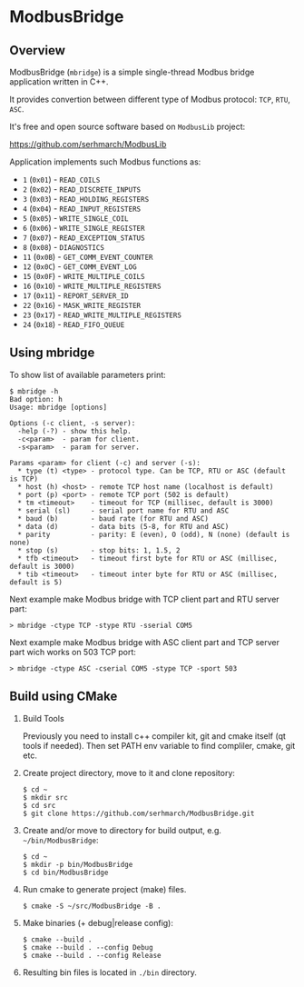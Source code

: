 # ModbusBridge

## Overview

ModbusBridge (`mbridge`) is a simple single-thread Modbus bridge application written in C++.

It provides convertion between different type of Modbus protocol: `TCP`, `RTU`, `ASC`.

It's free and open source software based on `ModbusLib` project:

https://github.com/serhmarch/ModbusLib

Application implements such Modbus functions as:
* `1`  (`0x01`) - `READ_COILS`
* `2`  (`0x02`) - `READ_DISCRETE_INPUTS`
* `3`  (`0x03`) - `READ_HOLDING_REGISTERS`
* `4`  (`0x04`) - `READ_INPUT_REGISTERS`
* `5`  (`0x05`) - `WRITE_SINGLE_COIL`
* `6`  (`0x06`) - `WRITE_SINGLE_REGISTER`
* `7`  (`0x07`) - `READ_EXCEPTION_STATUS`
* `8`  (`0x08`) - `DIAGNOSTICS`
* `11` (`0x0B`) - `GET_COMM_EVENT_COUNTER`
* `12` (`0x0C`) - `GET_COMM_EVENT_LOG`
* `15` (`0x0F`) - `WRITE_MULTIPLE_COILS`
* `16` (`0x10`) - `WRITE_MULTIPLE_REGISTERS`
* `17` (`0x11`) - `REPORT_SERVER_ID`
* `22` (`0x16`) - `MASK_WRITE_REGISTER`
* `23` (`0x17`) - `READ_WRITE_MULTIPLE_REGISTERS`
* `24` (`0x18`) - `READ_FIFO_QUEUE`

## Using mbridge

To show list of available parameters print:
```console
$ mbridge -h
Bad option: h
Usage: mbridge [options]

Options (-c client, -s server):
  -help (-?) - show this help.
  -c<param>  - param for client.
  -s<param>  - param for server.

Params <param> for client (-c) and server (-s):
  * type (t) <type> - protocol type. Can be TCP, RTU or ASC (default is TCP)
  * host (h) <host> - remote TCP host name (localhost is default)
  * port (p) <port> - remote TCP port (502 is default)
  * tm <timeout>    - timeout for TCP (millisec, default is 3000)
  * serial (sl)     - serial port name for RTU and ASC
  * baud (b)        - baud rate (for RTU and ASC)
  * data (d)        - data bits (5-8, for RTU and ASC)
  * parity          - parity: E (even), O (odd), N (none) (default is none)
  * stop (s)        - stop bits: 1, 1.5, 2
  * tfb <timeout>   - timeout first byte for RTU or ASC (millisec, default is 3000)
  * tib <timeout>   - timeout inter byte for RTU or ASC (millisec, default is 5)
```

Next example make Modbus bridge with TCP client part and RTU server part:
```console
> mbridge -ctype TCP -stype RTU -sserial COM5
```

Next example make Modbus bridge with ASC client part and TCP server part wich works on 503 TCP port:
```console
> mbridge -ctype ASC -cserial COM5 -stype TCP -sport 503
```

## Build using CMake

1.  Build Tools

    Previously you need to install c++ compiler kit, git and cmake itself (qt tools if needed).
    Then set PATH env variable to find compliler, cmake, git etc.

2.  Create project directory, move to it and clone repository:
    ```console
    $ cd ~
    $ mkdir src
    $ cd src
    $ git clone https://github.com/serhmarch/ModbusBridge.git
    ```

3.  Create and/or move to directory for build output, e.g. `~/bin/ModbusBridge`:
    ```console
    $ cd ~
    $ mkdir -p bin/ModbusBridge
    $ cd bin/ModbusBridge
    ```

4.  Run cmake to generate project (make) files.
    ```console
    $ cmake -S ~/src/ModbusBridge -B .
    ```

5.  Make binaries (+ debug|release config):
    ```console
    $ cmake --build .
    $ cmake --build . --config Debug
    $ cmake --build . --config Release
    ```    
    
6.  Resulting bin files is located in `./bin` directory.
